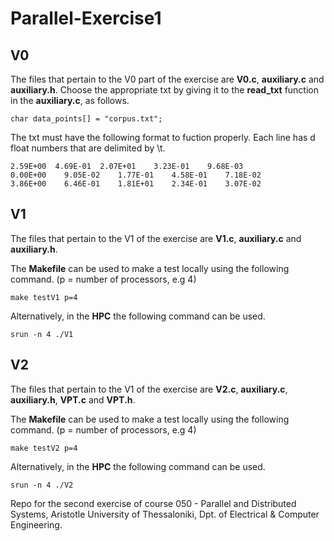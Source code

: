 # Parallel-Exercise1


## **V0**
The files that pertain to the V0 part of the exercise are
**V0.c**, **auxiliary.c** and **auxiliary.h**. Choose the appropriate 
txt by giving it to the **read_txt** function in the **auxiliary.c**, as follows.

```
char data_points[] = "corpus.txt";
```
The txt must have the following format to fuction properly.
Each line has d float numbers that are delimited by \t.
```
2.59E+00  4.69E-01	2.07E+01	3.23E-01	9.68E-03
0.00E+00	9.05E-02	1.77E-01	4.58E-01	7.18E-02	
3.86E+00	6.46E-01	1.81E+01	2.34E-01	3.07E-02	
```
## **V1**
The files that pertain to the V1 of the exercise are **V1.c**, **auxiliary.c** and **auxiliary.h**.

The **Makefile** can be used to make a test locally using the following command. (p = number of processors, e.g 4)

```
make testV1 p=4
```
Alternatively, in the **HPC** the following command can be used.
```
srun -n 4 ./V1
```
## **V2**
The files that pertain to the V1 of the exercise are **V2.c**, **auxiliary.c**, **auxiliary.h**, **VPT.c** and **VPT.h**.

The **Makefile** can be used to make a test locally using the following command. (p = number of processors, e.g 4)

```
make testV2 p=4
```
Alternatively, in the **HPC** the following command can be used.
```
srun -n 4 ./V2
```

Repo for the second exercise of course 050 - Parallel and Distributed Systems, Aristotle University of Thessaloniki, Dpt. of Electrical & Computer Engineering.
